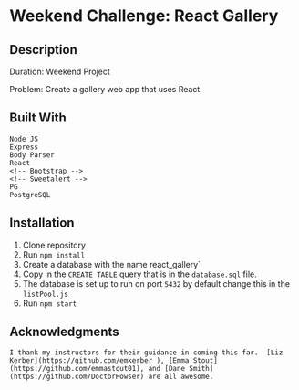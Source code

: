 # Weekend Challenge: React Gallery
    


## Description

Duration: Weekend Project

Problem: Create a gallery web app that uses React. 



## Built With

    Node JS
    Express
    Body Parser
    React
    <!-- Bootstrap -->
    <!-- Sweetalert -->
    PG
    PostgreSQL

## Installation

1. Clone repository 
2. Run `npm install`
3. Create a database with the name react_gallery`
4. Copy in the `CREATE TABLE` query that is in the `database.sql` file.
5. The database is set up to run on port `5432` by default change this in the `listPool.js`
6. Run `npm start`



## Acknowledgments

	I thank my instructors for their guidance in coming this far.  [Liz Kerber](https://github.com/emkerber ), [Emma Stout](https://github.com/emmastout01), and [Dane Smith](https://github.com/DoctorHowser) are all awesome.  


